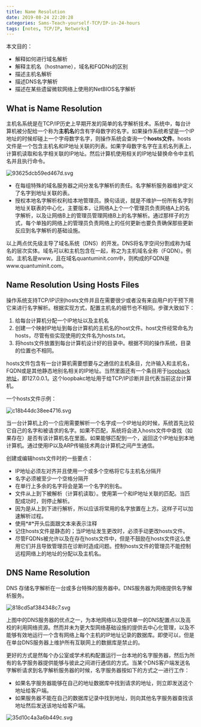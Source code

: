 ```yaml
---
title: Name Resolution
date: 2019-08-24 22:20:28
categories: Sams-Teach-yourself-TCP/IP-in-24-hours
tags: [notes, TCP/IP, Networks]
---
```


本文目的：

- 解释如何进行域名解析
- 解释主机名（hostname），域名和FQDNs的区别
- 描述主机名解析
- 描述DNS名字解析
- 描述在某些遗留微软网络上使用的NetBIOS名字解析

## What is Name Resolution

主机名系统是在TCP/IP历史上早期开发的简单的名字解析技术。系统中，每台计算机被分配给一个称为**主机名**的含有字母数字的名字。如果操作系统希望是一个IP地址的时候却碰上一个字母数字名字，则操作系统会查询一个**hosts文件**。hosts文件是一个包含主机名和IP地址关联的列表。如果字母数字名字在主机名列表上，计算机读取和名字相关联的IP地址。然后计算机使用相关的IP地址替换命令中主机名并且执行命令。

![93625dcb59ed467d.svg](https://i.quantuminit.com/93625dcb59ed467d.svg)

- 在每组特殊的域名服务器之间分发名字解析的责任。名字解析服务器维护定义了名字到地址关联的表。
- 授权本地名字解析权利给本地管理员。换句话说，就是不维护一份所有名字到地址关联表的中心化，主要版本，让网络A上个一个管理员负责网络A上的名字解析，以及让网络B上的管理员管理网络B上的名字解析。通过那样子的方式，每个单独的网络上的管理员负责网络上的任何更新也要负责确保那些更新反应到名字解析的基础设施。

以上两点优先级主导了域名系统（DNS）的开发。DNS将名字空间分割成称为域名的层次实体。域名可以和主机包含在一起，称之为主机域名全称（FQDN）。例如，主机名是www，且在域名quantuminit.com中，则构成的FQDN是www.quantuminit.com。

## Name Resolution Using Hosts Files

操作系统支持TCP/IP识别hosts文件并且在需要很少或者没有来自用户的干预下用它来进行名字解析。根据实现方式，配置主机名的细节也不相同。步骤大致如下：

1. 给每台计算机分配一个IP地址以及主机名
2. 创建一个映射IP地址到每台计算机的主机名的host文件。host文件经常命名为hosts，尽管有些实现使用的文件名为hosts.txt。
3. 将hosts文件放置到每台计算机设计好的目录中。根据不同的操作系统，目录的位置也不相同。

hosts文件包含有一台计算机需要想要与之通信的主机条目，允许输入和主机名，FQDN或是其他静态地别名相关的IP地址。当然里面还有一个条目用于[loopback 地址](/The-Internet-Layer/#Special-IP-Address)，即127.0.0.1。这个loopbakc地址用于给TCP/IP诊断并且代表当前这台计算机。

一个hosts文件示例：

![c18b44dc38ee4716.svg](https://i.quantuminit.com/c18b44dc38ee4716.svg)

当一台计算机上的一个应用需要解析一个名字成一个IP地址的时候，系统首先比较它自己的名字和被请求的名字。如果不匹配，系统将会进入hosts文件中查找（如果存在）是否有该计算机名在里面。如果能够匹配到一个，返回这个IP地址到本地计算机。通过使用IP以及ARP传输技术两台计算机之间产生通信。

创建或编辑hosts文件时的一些要点：

- IP地址必须左对齐并且使用一个或多个空格将它与主机名分隔开
- 名字必须被至少一个空格分隔开
- 在单行上多余的名字将会是第一个名字的别名。
- 文件从上到下被解析（计算机读取）。使用第一个和IP地址关联的匹配。当匹配成功时，则停止解析。
- 因为是从上到下进行解析，所以应该将常用的名字放置在上方。这样子可以加速解析过程。
- 使用*#*开头后面跟文本来表示注释
- 记住hosts文件是静态的；当IP地址发生更改时，必须手动更改hosts文件。
- 尽管FQDNs被允许以及在存在hosts文件中，但是不鼓励在hosts文件这么使用它们并且导致管理员在诊断时造成问题。控制hosts文件的管理员不能控制远程网络上的地址的分配以及主机名。

## DNS Name Resolution

DNS 存储名字解析在一台或多台特殊的服务器中。DNS服务器为网络提供名字解析服务。

![818cd5af384348c7.svg](https://i.quantuminit.com/818cd5af384348c7.svg)

上图中的DNS服务器的优点之一，为本地网络以及提供单一的DNS配置点以及高校的利用网络资源。然而并未为更大型网络基础设施的提供去中心化管理，以及不能够有效地运行一个含有网络上每个主机的IP地址记录的数据库。即使可以，但是在单台DNS服务器上维护所有互联网上的数据库是禁止的。

更好的方式是然每个办公室或学术机构配置运行一台本地的名字服务器，然后为所有的名字服务器提供能够与彼此之间进行通信的方式。当某个DNS客户端发送名字解析请求到名字解析服务器的时候，名字服务器按如下的方式之一进行工作：

- 如果名字服务器能够在自己的地址数据库中找到请求的地址，则立即发送这个地址给客户端。
- 如果服务器不能在自己的数据库记录中找到地址，则向其他名字服务器查找该地址然后发送该地址给客户端。

![35d10c4a3a6b449c.svg](https://i.quantuminit.com/35d10c4a3a6b449c.svg)
